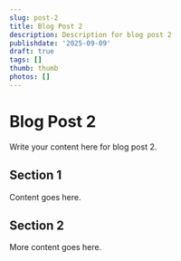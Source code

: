 ```yaml
---
slug: post-2
title: Blog Post 2
description: Description for blog post 2
publishdate: '2025-09-09'
draft: true
tags: []
thumb: thumb
photos: []
---
```

# Blog Post 2

Write your content here for blog post 2.

## Section 1

Content goes here.

## Section 2

More content goes here.
